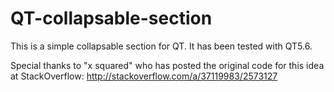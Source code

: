 # QT-collapsable-section

This is a simple collapsable section for QT. It has been tested with QT5.6.

Special thanks to "x squared" who has posted the original code for this idea at StackOverflow: http://stackoverflow.com/a/37119983/2573127
